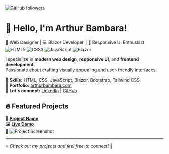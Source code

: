 
![GitHub followers](https://img.shields.io/github/followers/hounsouthohin?style=social)
# 👋 Hello, I'm Arthur Bambara!

🎨 Web Designer | 💻 Blazor Developer | 📱 Responsive UI Enthusiast  
![HTML5](https://img.shields.io/badge/HTML5-E34F26?style=for-the-badge&logo=html5&logoColor=white)
![CSS3](https://img.shields.io/badge/CSS3-1572B6?style=for-the-badge&logo=css3&logoColor=white)
![JavaScript](https://img.shields.io/badge/JavaScript-F7DF1E?style=for-the-badge&logo=javascript&logoColor=black)
![Blazor](https://img.shields.io/badge/Blazor-512BD4?style=for-the-badge&logo=blazor&logoColor=white)

I specialize in **modern web design**, **responsive UI**, and **frontend development**.  
Passionate about crafting visually appealing and user-friendly interfaces.

🔹 **Skills:** HTML, CSS, JavaScript, Blazor, Bootstrap, Tailwind CSS  
🔹 **Portfolio:** [arthurbambara.com](https://arthurbambara.com)  
🔹 **Let's connect:** [LinkedIn](https://linkedin.com/in/arthurbambara) | [GitHub](https://github.com/arthurbambara)  

## 🔥 Featured Projects
🚀 **[Project Name](https://github.com/ArthurBambara/project-name)**  
🖼️ **[Live Demo](https://project-demo.com)**  
📸 ![Project Screenshot](https://link-to-screenshot.com)

---

⭐️ _Check out my projects and feel free to connect!_ 🚀
